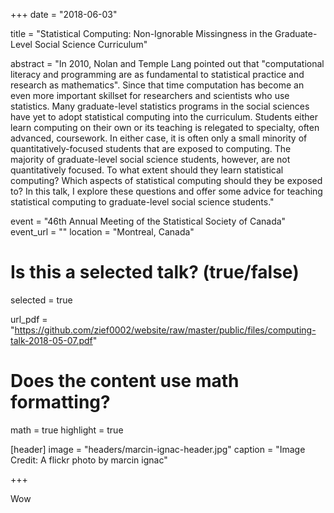 +++
date = "2018-06-03"

title = "Statistical Computing: Non-Ignorable Missingness in the Graduate-Level Social Science Curriculum"

abstract = "In 2010, Nolan and Temple Lang pointed out that \"computational literacy and programming are as fundamental to statistical practice and research as mathematics\". Since that time computation has become an even more important skillset for researchers and scientists who use statistics. Many graduate-level statistics programs in the social sciences have yet to adopt statistical computing into the curriculum. Students either learn computing on their own or its teaching is relegated to specialty, often advanced, coursework. In either case, it is often only a small minority of quantitatively-focused students that are exposed to computing. The majority of graduate-level social science students, however, are not quantitatively focused. To what extent should they learn statistical computing? Which aspects of statistical computing should they be exposed to? In this talk, I explore these questions and offer some advice for teaching statistical computing to graduate-level social science students."

event = "46th Annual Meeting of the Statistical Society of Canada"
event_url = ""
location = "Montreal, Canada"

# Is this a selected talk? (true/false)
selected = true

url_pdf = "https://github.com/zief0002/website/raw/master/public/files/computing-talk-2018-05-07.pdf"

# Does the content use math formatting?
math = true
highlight = true

[header]
image = "headers/marcin-ignac-header.jpg"
caption = "Image Credit: A flickr photo by marcin ignac"

+++

Wow
